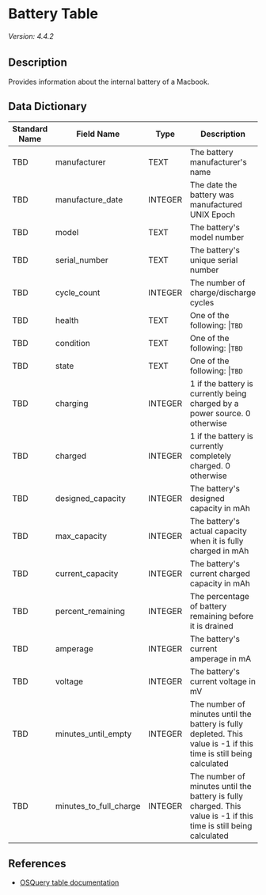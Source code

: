 # Battery Table
###### Version: 4.4.2

## Description
Provides information about the internal battery of a Macbook.

## Data Dictionary
|Standard Name|Field Name|Type|Description|Sample Value|
|---|---|---|---|---|
|TBD|manufacturer|TEXT|The battery manufacturer's name|`TBD`|
|TBD|manufacture_date|INTEGER|The date the battery was manufactured UNIX Epoch|`TBD`|
|TBD|model|TEXT|The battery's model number|`TBD`|
|TBD|serial_number|TEXT|The battery's unique serial number|`TBD`|
|TBD|cycle_count|INTEGER|The number of charge/discharge cycles|`TBD`|
|TBD|health|TEXT|One of the following: \|`TBD`|
|TBD|condition|TEXT|One of the following: \|`TBD`|
|TBD|state|TEXT|One of the following: \|`TBD`|
|TBD|charging|INTEGER|1 if the battery is currently being charged by a power source. 0 otherwise|`TBD`|
|TBD|charged|INTEGER|1 if the battery is currently completely charged. 0 otherwise|`TBD`|
|TBD|designed_capacity|INTEGER|The battery's designed capacity in mAh|`TBD`|
|TBD|max_capacity|INTEGER|The battery's actual capacity when it is fully charged in mAh|`TBD`|
|TBD|current_capacity|INTEGER|The battery's current charged capacity in mAh|`TBD`|
|TBD|percent_remaining|INTEGER|The percentage of battery remaining before it is drained|`TBD`|
|TBD|amperage|INTEGER|The battery's current amperage in mA|`TBD`|
|TBD|voltage|INTEGER|The battery's current voltage in mV|`TBD`|
|TBD|minutes_until_empty|INTEGER|The number of minutes until the battery is fully depleted. This value is -1 if this time is still being calculated|`TBD`|
|TBD|minutes_to_full_charge|INTEGER|The number of minutes until the battery is fully charged. This value is -1 if this time is still being calculated|`TBD`|

## References
* [OSQuery table documentation](https://osquery.io/schema/current#battery)
